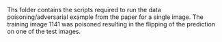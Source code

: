 Ths folder contains the scripts required to run the data poisoning/adversarial example from the paper for a single image. The training image 1141 was poisoned resulting in the flipping of the prediction on one of the test images.
